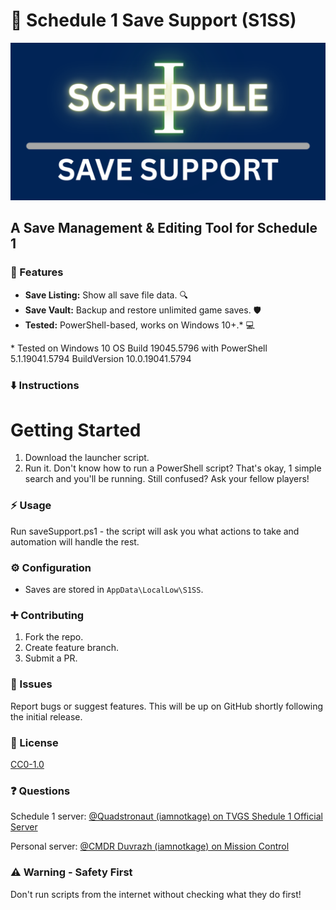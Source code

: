 # 💾 Schedule 1 Save Support (S1SS)
![Schedule 1 Save Support](Assets/s1ss.png)
## A Save Management & Editing Tool for Schedule 1

### 🚀 Features

* **Save Listing:** Show all save file data. 🔍
* **Save Vault:** Backup and restore unlimited game saves. 🛡️
* **Tested:** PowerShell-based, works on Windows 10+.\* 💻

\* Tested on Windows 10 OS Build 19045.5796 with PowerShell 5.1.19041.5794 BuildVersion 10.0.19041.5794

### ⬇️ Instructions

# Getting Started
1.  Download the launcher script.
2.  Run it. Don't know how to run a PowerShell script? That's okay, 1 simple search and you'll be running. Still confused? Ask your fellow players!

### ⚡ Usage

Run saveSupport.ps1 - the script will ask you what actions to take and automation will handle the rest.

### ⚙️ Configuration

* Saves are stored in `AppData\LocalLow\S1SS`.

### ➕ Contributing

1.  Fork the repo.
2.  Create feature branch.
3.  Submit a PR.

### 🐛 Issues

Report bugs or suggest features.
This will be up on GitHub shortly following the initial release.

### 📜 License

[CC0-1.0](LICENSE)

### ❓ Questions

Schedule 1 server: [@Quadstronaut (iamnotkage) on TVGS Shedule 1 Official Server](https://discord.gg/PGe2nnaCn5)

Personal server: [@CMDR Duvrazh (iamnotkage) on Mission Control](https://discord.gg/sjVmCufX3f)

### ⚠ Warning - Safety First

Don't run scripts from the internet without checking what they do first!
